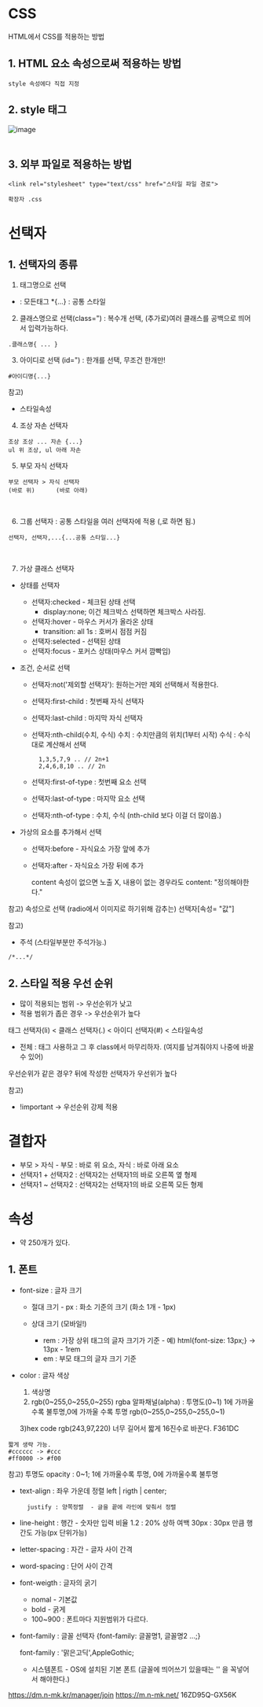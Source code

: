 # CSS
HTML에서 CSS를 적용하는 방법
## 1. HTML 요소 속성으로써 적용하는 방법
	style 속성에다 직접 지정
	
## 2. style 태그
![image](https://github.com/Giyong8504/study/assets/128211712/892705fb-86a1-4534-b857-553a24449895)
<br>
<br>

## 3. 외부 파일로 적용하는 방법
	<link rel="stylesheet" type="text/css" href="스타일 파일 경로">
	
	확장자 .css
	
# 선택자
## 1. 선택자의 종류

1) 태그명으로 선택
* : 모든태그
*{...} : 공통 스타일

2) 클래스명으로 선택(class=") : 복수개 선택, (추가로)여러 클래스를 공백으로 띄어서 입력가능하다.
```
.클래스명{ ... }
```

3) 아이디로 선택 (id=") : 한개를 선택, 무조건 한개만!
```
#아이디명{...}
```

참고)
- 스타일속성

4) 조상 자손 선택자
```
조상 조상 ... 자손 {...}
ul 위 조상, ul 아래 자손
```

5) 부모 자식 선택자
```
부모 선택자 > 자식 선택자
(바로 위)		(바로 아래)
```
<br>

6) 그룹 선택자 : 공통 스타일을 여러 선택자에 적용 (,로 하면 됨.)
```
선택자, 선택자,...{...공통 스타일...}
```
<br>

7) 가상 클래스 선택자
- 상태를 선택자
	- 선택자:checked - 체크된 상태 선택
		- display:none; 이건 체크박스 선택하면 체크박스 사라짐.
	- 선택자:hover - 마우스 커서가 올라온 상태
		- transition: all 1s : 호버시 점점 커짐
	- 선택자:selected - 선택된 상태
	- 선택자:focus - 포커스 상태(마우스 커서 깜빡임)
	
- 조건, 순서로 선택
	- 선택자:not('제외할 선택자'): 원하는거만 제외 선택해서 적용한다.
	- 선택자:first-child : 첫번째 자식 선택자
	- 선택자:last-child : 마지막 자식 선택자
	- 선택자:nth-child(수치, 수식) 수치 : 수치만큼의 위치(1부터 시작) 수식 : 수식대로 계산해서 선택
														 
			1,3,5,7,9 .. // 2n+1
			2,4,6,8,10 .. // 2n
														 
	- 선택자:first-of-type : 첫번째 요소 선택
	- 선택자:last-of-type : 마지막 요소 선택
	- 선택자:nth-of-type : 수치, 수식 (nth-child 보다 이걸 더 많이씀.)
	
- 가상의 요소를 추가해서 선택
	- 선택자:before - 자식요소 가장 앞에 추가
	- 선택자:after - 자식요소 가장 뒤에 추가
	
		content 속성이 없으면 노출 X, 내용이 없는 경우라도 content: "정의해야한다."

참고)
속성으로 선택 (radio에서 이미지로 하기위해 감추는)
선택자[속성= "값"]

참고)


- 주석 (스타일부분만 주석가능.)
```
/*...*/
```


## 2. 스타일 적용 우선 순위
- 많이 적용되는 범위 -> 우선순위가 낮고
- 적용 범위가 좁은 경우 -> 우선순위가 높다

태그 선택자(li) < 클래스 선택자(.) < 아이디 선택자(#) < 스타일속성
- 전체 : 태그 사용하고 그 후 class에서 마무리하자. (여지를 남겨줘야지 나중에 바꿀 수 있어)

우선순위가 같은 경우? 뒤에 작성한 선택자가 우선위가 높다


참고)
- !important -> 우선순위 강제 적용

# 결합자
- 부모 > 자식 - 부모 : 바로 위 요소, 자식 : 바로 아래 요소
- 선택자1 + 선택자2 : 선택자2는 선택자1의 바로 오른쪽 옆 형제
- 선택자1 ~ 선택자2 : 선택자2는 선택자1의 바로 오른쪽 모든 형제


# 속성
- 약 250개가 있다.

## 1. 폰트
- font-size : 글자 크기
	- 절대 크기
			- px : 화소 기준의 크기 (화소 1개 - 1px)
			
	- 상대 크기 (모바일!)
		- rem : 가장 상위 태그의 글자 크기가 기준 - 예) html{font-size: 13px;} -> 13px - 1rem
		- em : 부모 태그의 글자 크기 기준

- color : 글자 색상
	1) 색상명
	2) rgb(0~255,0~255,0~255)
		rgba
		알파채널(alpha) : 투명도(0~1) 1에 가까울수록 불투명,0에 가까울 수록 투명
		rgb(0~255,0~255,0~255,0~1)
	
	3)hex code
		rgb(243,97,220) 너무 길어서 짧게 16진수로 바꾼다.
		F361DC
```		
짧게 생략 가능.
#cccccc -> #ccc
#ff0000 -> #f00
```

참고)
투명도
opacity : 0~1; 1에 가까울수록 투명, 0에 가까울수록 불투명
<br>

- text-align : 좌우 가운데 정렬 left | rigth | center;

		justify : 양쪽정렬  - 글을 끝에 라인에 맞춰서 정렬

- line-height : 행간 - 숫자만 입력 비율
							1.2 : 20% 상하 여백
							30px : 30px 만큼 행간도 가능(px 단위가능)

- letter-spacing : 자간 - 글자 사이 간격
- word-spacing : 단어 사이 간격
- font-weigth : 글자의 굵기
	- nomal - 기본값
	- bold - 굵게
	- 100~900 : 폰트마다 지원범위가 다르다.

- font-family : 글꼴
	선택자 {font-family: 글꼴명1, 글꼴명2 ...;}
	
	font-family : '맑은고딕',AppleGothic;

	- 시스템폰트 - OS에 설치된 기본 폰트 (글꼴에 띄어쓰기 있을때는 '' 을 꼭넣어서 해야한다.)






https://dm.n-mk.kr/manager/join
https://m.n-mk.net/
16ZD95Q-GX56K

